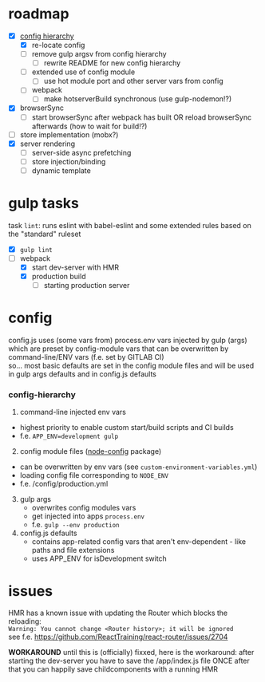# roadmap
* [x] [config hierarchy](#config-hierarchy)  
  * [x] re-locate config
  * [ ] remove gulp argsv from config hierarchy
    * [ ] rewrite README for new config hierarchy
  * [ ] extended use of config module
    * [ ] use hot module port and other server vars from config
  * [ ] webpack
    * [ ] make hotserverBuild synchronous (use gulp-nodemon!?)
* [x] browserSync
  * [ ] start browserSync after webpack has built OR reload browserSync afterwards (how to wait for build!?)
* [ ] store implementation (mobx?)
* [x] server rendering  
  * [ ] server-side async prefetching
  * [ ] store injection/binding
  * [ ] dynamic template

# gulp tasks
task `lint`: runs eslint with babel-eslint and some extended rules based on the "standard" ruleset

* [x] `gulp lint`
* [ ] webpack
  * [x] start dev-server with HMR
  * [x] production build
     * [ ] starting production server

# config

config.js uses (some vars from) process.env vars injected by gulp (args) which are preset by config-module vars that can be overwritten by command-line/ENV vars (f.e. set by GITLAB CI)  
so... most basic defaults are set in the config module files and will be used in gulp args defaults and in config.js defaults

### config-hierarchy

1. command-line injected env vars
  * highest priority to enable custom start/build scripts and CI builds
  * f.e. `APP_ENV=development gulp`
2. config module files ([node-config](https://www.npmjs.com/package/config) package)
  * can be overwritten by env vars (see `custom-environment-variables.yml`)
  * loading config file corresponding to `NODE_ENV`
  * f.e. /config/production.yml
3. gulp args
    * overwrites config modules vars
    * get injected into apps `process.env`
    * f.e. `gulp --env production`
4. config.js defaults
    * contains app-related config vars that aren't env-dependent - like paths and file extensions
    * uses APP_ENV for isDevelopment switch

# issues
HMR has a known issue with updating the Router which blocks the reloading:  
`Warning: You cannot change <Router history>; it will be ignored`  
see f.e. https://github.com/ReactTraining/react-router/issues/2704

**WORKAROUND**
until this is (officially) fixxed, here is the workaround:
after starting the dev-server you have to save the /app/index.js file ONCE
after that you can happily save childcomponents with a running HMR

